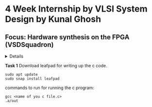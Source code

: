 # 4 Week Internship by VLSI System Design by Kunal Ghosh
## Focus: Hardware synthesis on the FPGA (VSDSquadron) 

<details>
</summary>About VSDSquadron</summary>
  
</details>

**Task 1**
Download leafpad for writing up the c code.
```
sudo apt update
sudo snap install leafpad
```


commands to run for running the c program:

```
gcc <name of you c file.c>
.a/out
```
